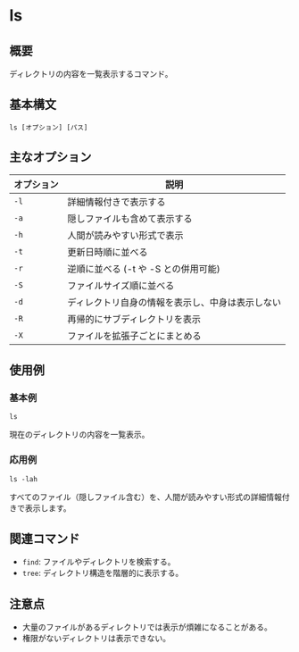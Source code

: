 
# ls

## 概要
ディレクトリの内容を一覧表示するコマンド。

## 基本構文
```
ls [オプション] [パス]
```

## 主なオプション
| オプション | 説明                          |
|------------|-------------------------------|
| `-l`       | 詳細情報付きで表示する         |
| `-a`       | 隠しファイルも含めて表示する   |
| `-h`       | 人間が読みやすい形式で表示     |
| `-t`       | 更新日時順に並べる     |
| `-r`       | 逆順に並べる (-t や -S との併用可能)     |
| `-S`       | ファイルサイズ順に並べる     |
| `-d`       | ディレクトリ自身の情報を表示し、中身は表示しない     |
| `-R`       | 再帰的にサブディレクトリを表示     |
| `-X`       | ファイルを拡張子ごとにまとめる     |


## 使用例
### 基本例
```
ls
```
現在のディレクトリの内容を一覧表示。

### 応用例
```
ls -lah
```
すべてのファイル（隠しファイル含む）を、人間が読みやすい形式の詳細情報付きで表示します。

## 関連コマンド
- `find`: ファイルやディレクトリを検索する。
- `tree`: ディレクトリ構造を階層的に表示する。

## 注意点
- 大量のファイルがあるディレクトリでは表示が煩雑になることがある。
- 権限がないディレクトリは表示できない。
